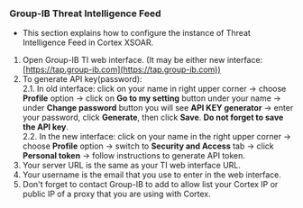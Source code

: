 ### Group-IB Threat Intelligence Feed
  
  
- This section explains how to configure the instance of Threat Intelligence Feed in Cortex XSOAR.  
  
1. Open Group-IB TI web interface. (It may be either new interface: [https://tap.group-ib.com](https://tap.group-ib.com))  
2. To generate API key(password):  
2.1. In old interface:  click on your name in right upper corner -> choose **Profile** option -> click on **Go to my setting** button under your name -> under **Change password** button you will see **API KEY generator** -> enter your password, click **Generate**,  then click **Save**. **Do not forget to save the API key**.  
2.2. In the new interface: click on your name in the right upper corner -> choose **Profile** option -> switch to **Security and Access** tab -> click **Personal token** -> follow instructions to generate API token.  
3. Your server URL is the same as your TI web interface URL.  
4. Your username is the email that you use to enter in the web interface.   
5. Don't forget to contact Group-IB to add to allow list your Cortex IP or public IP of a proxy that you are using with Cortex.